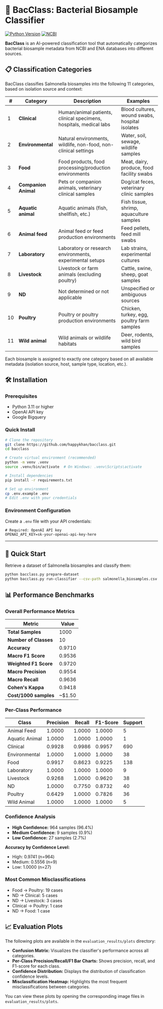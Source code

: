 # 🧬 BacClass: Bacterial Biosample Classifier

[![Python Version](https://img.shields.io/badge/python-3.11+-blue.svg)](https://python.org)
[![NCBI](https://img.shields.io/badge/Data-NCBI%20API-orange.svg)](https://ncbi.nlm.nih.gov)

**BacClass** is an AI-powered classification tool that automatically categorizes bacterial biosample metadata from NCBI and ENA databases into different sources. 


## 📋 Classification Categories
BacClass classifies Salmonella biosamples into the following 11 categories, based on isolation source and context:

| #  | Category            | Description                                                         | Examples                                             |
|----|---------------------|---------------------------------------------------------------------|------------------------------------------------------|
| 1  | **Clinical**        | Human/animal patients, clinical specimens, hospitals, medical labs  | Blood cultures, wound swabs, hospital isolates       |
| 2  | **Environmental**   | Natural environments, wildlife, non-food, non-clinical settings     | Water, soil, sewage, wildlife samples                |
| 3  | **Food**            | Food products, food processing/production environments              | Meat, dairy, produce, food facility swabs            |
| 4  | **Companion Animal**| Pets or companion animals, veterinary clinical samples              | Dog/cat feces, veterinary clinic samples             |
| 5  | **Aquatic animal**  | Aquatic animals (fish, shellfish, etc.)                            | Fish tissue, shrimp, aquaculture samples             |
| 6  | **Animal feed**     | Animal feed or feed production environments                        | Feed pellets, feed mill swabs                        |
| 7  | **Laboratory**      | Laboratory or research environments, experimental setups            | Lab strains, experimental cultures                   |
| 8  | **Livestock**       | Livestock or farm animals (excluding poultry)                       | Cattle, swine, sheep, goat samples                   |
| 9  | **ND**              | Not determined or not applicable                                   | Unspecified or ambiguous sources                     |
| 10 | **Poultry**         | Poultry or poultry production environments                         | Chicken, turkey, egg, poultry farm samples           |
| 11 | **Wild animal**     | Wild animals or wildlife habitats                                  | Deer, rodents, wild bird samples                     |

Each biosample is assigned to exactly one category based on all available metadata (isolation source, host, sample type, location, etc.).


## 🛠️ Installation

### Prerequisites
- Python 3.11 or higher
- OpenAI API key
- Google Bigquery

### Quick Install

```bash
# Clone the repository
git clone https://github.com/happykhan/bacclass.git
cd bacclass

# Create virtual environment (recommended)
python -m venv .venv
source .venv/bin/activate  # On Windows: .venv\Scripts\activate

# Install dependencies
pip install -r requirements.txt

# Set up environment
cp .env.example .env
# Edit .env with your credentials
```

### Environment Configuration

Create a `.env` file with your API credentials:

```env
# Required: OpenAI API key
OPENAI_API_KEY=sk-your-openai-api-key-here

```

---

## 🎯 Quick Start

Retrieve a dataset of Salmonella biosamples and classify them:

```bash
python bacclass.py prepare-dataset
python bacclass.py run-classifier --csv-path salmonella_biosamples.csv --output classification_results.csv
```
## 📊 Performance Benchmarks

### Overall Performance Metrics

| Metric                | Value    |
|-----------------------|----------|
| **Total Samples**     | 1000     |
| **Number of Classes** | 10       |
| **Accuracy**          | 0.9710   |
| **Macro F1 Score**    | 0.9536   |
| **Weighted F1 Score** | 0.9720   |
| **Macro Precision**   | 0.9554   |
| **Macro Recall**      | 0.9636   |
| **Cohen's Kappa**     | 0.9418   |
| **Cost/1000 samples** | ~$1.50   |

### Per-Class Performance

| Class            | Precision | Recall  | F1-Score | Support |
|------------------|-----------|---------|----------|---------|
| Animal Feed      | 1.0000    | 1.0000  | 1.0000   | 5       |
| Aquatic Animal   | 1.0000    | 1.0000  | 1.0000   | 1       |
| Clinical         | 0.9928    | 0.9986  | 0.9957   | 690     |
| Environmental    | 1.0000    | 1.0000  | 1.0000   | 38      |
| Food             | 0.9917    | 0.8623  | 0.9225   | 138     |
| Laboratory       | 1.0000    | 1.0000  | 1.0000   | 9       |
| Livestock        | 0.9268    | 1.0000  | 0.9620   | 38      |
| ND               | 1.0000    | 0.7750  | 0.8732   | 40      |
| Poultry          | 0.6429    | 1.0000  | 0.7826   | 36      |
| Wild Animal      | 1.0000    | 1.0000  | 1.0000   | 5       |

### Confidence Analysis

- **High Confidence:** 964 samples (96.4%)
- **Medium Confidence:** 9 samples (0.9%)
- **Low Confidence:** 27 samples (2.7%)

**Accuracy by Confidence Level:**
- High: 0.9741 (n=964)
- Medium: 0.5556 (n=9)
- Low: 1.0000 (n=27)

### Most Common Misclassifications

- Food → Poultry: 19 cases
- ND → Clinical: 5 cases
- ND → Livestock: 3 cases
- Clinical → Poultry: 1 case
- ND → Food: 1 case

## 📈 Evaluation Plots

The following plots are available in the `evaluation_results/plots` directory:

- **Confusion Matrix:** Visualizes the classifier's performance across all categories.
- **Per-Class Precision/Recall/F1 Bar Charts:** Shows precision, recall, and F1-score for each class.
- **Confidence Distribution:** Displays the distribution of classification confidence levels.
- **Misclassification Heatmap:** Highlights the most frequent misclassifications between categories.

You can view these plots by opening the corresponding image files in `evaluation_results/plots`.